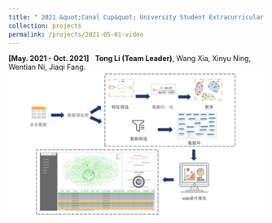 ```yaml
---
title: " 2021 &quot;Canal Cup&quot; University Student Extracurricular Academic Science and Technology Fund Project. (School-level Project)"
collection: projects
permalink: /projects/2021-05-01-video
---
```


<strong>[May. 2021 - Oct. 2021]</strong>&nbsp;&nbsp;&nbsp;<strong>Tong Li (Team Leader)</strong>, Wang Xia, Xinyu Ning, Wentian Ni, Jiaqi Fang.                           
<img src="/images/Cup.png" />            
